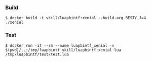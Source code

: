 ### Build

```
$ docker build -t vkill/luapbintf:xenial --build-arg RESTY_J=4 ./xenial
```

### Test

```
$ docker run -it --rm --name luapbintf_xenial -v $(pwd)/..:/tmp/luapbintf vkill/luapbintf:xenial lua /tmp/luapbintf/test/test.lua
```
